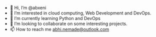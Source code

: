 - 👋 Hi, I’m @abxeni
- 👀 I’m interested in cloud computing, Web Development and DevOps.
- 🌱 I’m currently learning Python and DevOps
- 💞️ I’m looking to collaborate on some interesting projects.
- 📫 How to reach me abhi.nemade@outlook.com

<!---
abxeni/abxeni is a ✨ special ✨ repository because its `README.md` (this file) appears on your GitHub profile.
You can click the Preview link to take a look at your changes.
--->
